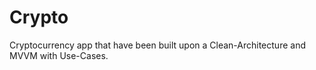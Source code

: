 # Crypto
Cryptocurrency app that have been built upon a Clean-Architecture and MVVM with Use-Cases.

